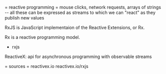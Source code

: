 = reactive programming =
mouse clicks, network requests, arrays of strings -- all these can be expressed as streams to which we can "react" as they publish new values

RxJS is JavaScript implementaion of the Reactive Extensions, or Rx.

Rx is a reactive programming model.


* rxjs

ReactiveX: api for asynchronous programming with observable streams

= sources =
reactivex.io
reactivex.io/rxjs
